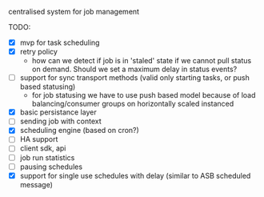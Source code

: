 centralised system for job management

TODO:

- [x] mvp for task scheduling
- [x] retry policy
  - how can we detect if job is in 'staled' state if we cannot pull status on demand. Should we set a maximum delay in status events?
- [ ] support for sync transport methods (valid only starting tasks, or push based statusing)
  - for job statusing we have to use push based model because of load balancing/consumer groups on horizontally scaled instanced
- [x] basic persistance layer
- [ ] sending job with context
- [x] scheduling engine (based on cron?)
- [ ] HA support
- [ ] client sdk, api
- [ ] job run statistics
- [ ] pausing schedules
- [x] support for single use schedules with delay (similar to ASB scheduled message)